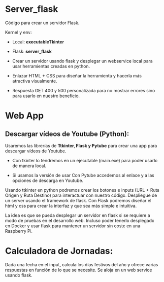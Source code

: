 # Server_flask
Código para crear un servidor Flask.

Kernel y env: 
- Local: **executableTkinter**

- Flask: **server_flask**

- Crear un servidor usando flask y desplegar un webservice local para usar herramientas creadas en python.

- Enlazar HTML + CSS para diseñar la herramienta y hacerla más atractiva visualmente.
- Respuesta GET 400 y 500 personalizada para no mostrar errores sino para usarlo en nuestro beneficio.
# Web App
## Descargar vídeos de Youtube (Python):
Usaremos las librerías de **Ttkinter, Flask y Pytube** para crear una app para descargar vídeos de Youtube.
- Con tkinter lo tendremos en un ejecutable (main.exe) para poder usarlo de manera local.

- Si usamos la versión de usar 
Con Pytube accedemos al enlace y a las opciones de descarga en Youtube.

Usando ttkinter en python podremos crear los botones e inputs (URL + Ruta Origen y Ruta Destino) para interactuar con nuestro código.
Despliegue de un server usando el framework de flask.
Con Flask podremos diseñar el html y css para crear la interfaz y que sea más simple e intuitiva.

La idea es que se pueda desplegar un servidor en flask si se requiere a modo de pruebas en el desarrollo web.
Incluso poder tenerlo desplegado en Docker y usar flask para mantener un servidor sin coste en una Raspberry Pi.

# Calculadora de Jornadas:
Dada una fecha en el input, calcula los días festivos del año y ofrece varias respuestas en función de lo que se necesite.
Se aloja en un web service usando flask.
